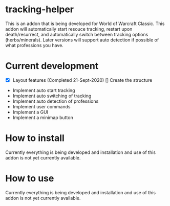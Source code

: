 # tracking-helper

This is an addon that is being developed for World of Warcraft Classic. This addon will automatically start resouce tracking, restart upon death/resurrect, and automatically switch between tracking options (herbs/minerals). Later versions will support auto detection if possible of what professions you have. 

# Current development

- [x] Layout features (Completed 21-Sept-2020)
[] Create the structure
- Implement auto start tracking
- Implement auto switching of tracking
- Implement auto detection of professions
- Implement user commands
- Implement a GUI
- Implement a minimap button

# How to install

Currently everything is being developed and installation and use of this addon is not yet currently available. 

# How to use

Currently everything is being developed and installation and use of this addon is not yet currently available. 
